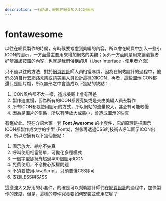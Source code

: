 ```yaml
---
description: 一行語法，輕鬆在網頁加入ICON圖示
---
```


# fontawesome

以往在網頁製作的時候，有時候要考慮到美編的內容，所以會在網頁中加入一些小ICON的圖示，一方面最主要用來增加網站的美觀；另外一方面則是用來讓瀏覽者好辨識該按鈕的內容，也就是我們俗稱的UI（User Interface - 使用者介面）

只不過以往的方法，對於[網頁設計](https://www.injerry.com/blog.php?tags=%E7%B6%B2%E9%A0%81%E8%A8%AD%E8%A8%88)師人員相當麻煩，因為在網站設計的過程中，他們必須自行去網路蒐集或請美編人員設計這樣的ICON，再者，這些圖示ICON都還只是圖片檔，所以無形之中會造成以下幾點的缺點：

1. ICON風格都不大一樣，造成美觀上會有落差
2. 製作速度慢，因為所有的ICON都要蒐集或是交由美編人員去製作
3. 所有ICON都是使用圖示的方式，所以網站的流量較大，甚至有可能較慢
4. 因為是圖片的關係，所以有時放大或縮小，會造成圖示的失真

有鑑於此，現在介紹大家一套 **Font Awesome** 的小套件，它的原理是把圖示ICON都製作成文字的字型 \(Fonts\)，然後再透過CSS的技術去呼叫圖示ICON出來，所以它擁有以下幾個優點：

1. 圖示放大、縮小不失真
2. 呼叫使用相當簡單，可變化多種模式
3. 一個字型卻擁有超過400個圖示ICON
4. 免費使用，不必擔心版權問題
5. 不須要使用JavaScript，只須要懂CSS即可
6. 支援LESS與SASS

這麼強大又好用的小套件，的確是可以幫助設計師們在[網頁設計](https://www.injerry.com/blog.php?tags=%E7%B6%B2%E9%A0%81%E8%A8%AD%E8%A8%88)的過程中，加快製作的速度，但是，這樣的套件究竟要如何安裝並使用它呢？

